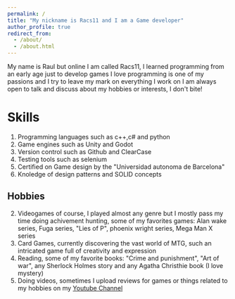 ```yaml
---
permalink: /
title: "My nickname is Racs11 and I am a Game developer"
author_profile: true
redirect_from: 
  - /about/
  - /about.html
---
```





My name is Raul but online I am called Racs11, I learned programming from an early age just to develop games
I love programming is one of my passions and I try to leave my mark on everything I work on
I am always open to talk and discuss about my hobbies or interests, I don't bite! 

Skills
======
1. Programming languages such as c++,c# and python
1. Game engines such as Unity and Godot 
1. Version control such as Github and ClearCase
1. Testing tools such as selenium
1. Certified on Game design by the "Universidad autonoma de Barcelona"  
1. Knoledge of design patterns and SOLID concepts 

Hobbies
------
2. Videogames of course, I played almost any genre but I mostly pass my time doing achivement hunting, some of my favorites games: Alan wake series, Fuga series, "Lies of P", phoenix wright series, Mega Man X series
2. Card Games, currently discovering the vast world of MTG, such an intricated game full of creativity and expression
2. Reading, some of my favorite books: "Crime and punishment", "Art of war", any Sherlock Holmes story and any Agatha Christhie book (I love mystery)
2. Doing videos, sometimes I upload reviews for games or things related to my hobbies on my <a href="https://www.youtube.com/channel/UCUpFw1wkLdnqP3G39o0sSpA" >Youtube Channel </a>